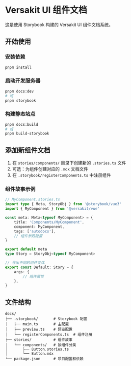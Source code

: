 # Versakit UI 组件文档

这是使用 Storybook 构建的 Versakit UI 组件文档系统。

## 开始使用

### 安装依赖

```bash
pnpm install
```

### 启动开发服务器

```bash
pnpm docs:dev
# 或
pnpm storybook
```

### 构建静态站点

```bash
pnpm docs:build
# 或
pnpm build-storybook
```

## 添加新组件文档

1. 在 `stories/components/` 目录下创建新的 `.stories.ts` 文件
2. 可选：为组件创建对应的 `.mdx` 文档文件
3. 在 `.storybook/registerComponents.ts` 中注册组件

### 组件故事示例

```typescript
// MyComponent.stories.ts
import type { Meta, StoryObj } from '@storybook/vue3'
import { MyComponent } from '@versakit/vue'

const meta: Meta<typeof MyComponent> = {
	title: 'Components/MyComponent',
	component: MyComponent,
	tags: ['autodocs'],
	// 组件参数配置
}

export default meta
type Story = StoryObj<typeof MyComponent>

// 导出不同的组件变体
export const Default: Story = {
	args: {
		// 组件属性
	},
}
```

## 文件结构

```
docs/
├── .storybook/       # Storybook 配置
│   ├── main.ts       # 主配置
│   ├── preview.ts    # 预览配置
│   └── registerComponents.ts  # 组件注册
├── stories/          # 组件故事
│   └── components/   # 按组件分类
│       ├── Button.stories.ts
│       └── Button.mdx
└── package.json      # 项目配置和依赖
```
